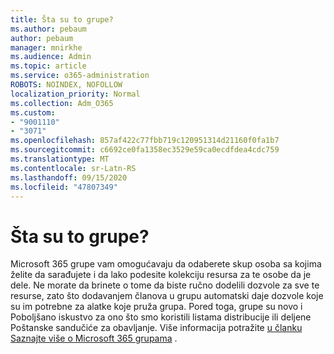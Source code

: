 ```yaml
---
title: Šta su to grupe?
ms.author: pebaum
author: pebaum
manager: mnirkhe
ms.audience: Admin
ms.topic: article
ms.service: o365-administration
ROBOTS: NOINDEX, NOFOLLOW
localization_priority: Normal
ms.collection: Adm_O365
ms.custom:
- "9001110"
- "3071"
ms.openlocfilehash: 857af422c77fbb719c120951314d21160f0fa1b7
ms.sourcegitcommit: c6692ce0fa1358ec3529e59ca0ecdfdea4cdc759
ms.translationtype: MT
ms.contentlocale: sr-Latn-RS
ms.lasthandoff: 09/15/2020
ms.locfileid: "47807349"
---
```

# <a name="what-are-groups"></a>Šta su to grupe?

Microsoft 365 grupe vam omogućavaju da odaberete skup osoba sa kojima želite da sarađujete i da lako podesite kolekciju resursa za te osobe da je dele. Ne morate da brinete o tome da biste ručno dodelili dozvole za sve te resurse, zato što dodavanjem članova u grupu automatski daje dozvole koje su im potrebne za alatke koje pruža grupa. Pored toga, grupe su novo i Poboljšano iskustvo za ono što smo koristili listama distribucije ili deljene Poštanske sandučiće za obavljanje.  Više informacija potražite [u članku Saznajte više o Microsoft 365 grupama](https://support.office.com/article/b565caa1-5c40-40ef-9915-60fdb2d97fa2) . 